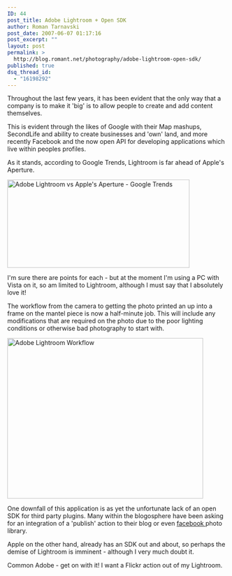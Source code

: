 ```yaml
---
ID: 44
post_title: Adobe Lightroom + Open SDK
author: Roman Tarnavski
post_date: 2007-06-07 01:17:16
post_excerpt: ""
layout: post
permalink: >
  http://blog.romant.net/photography/adobe-lightroom-open-sdk/
published: true
dsq_thread_id:
  - "16198292"
---
```

Throughout the last few years, it has been evident that the only way that a company is to make it 'big' is to allow people to create and add content themselves.

This is evident through the likes of Google with their Map mashups, SecondLife and ability to create businesses and 'own' land, and more recently Facebook and the now open API for developing  applications which live within peoples profiles.

As it stands, according to Google Trends, Lightroom is far ahead of Apple's Aperture.

<a href="http://img168.imageshack.us/img168/7121/aperturelightroomxl6.jpg" target="_blank"><img src="http://img168.imageshack.us/img168/7121/aperturelightroomxl6.jpg" alt="Adobe Lightroom vs Apple's Aperture - Google Trends" border="0" height="202" width="417" /></a>

I'm sure there are points for each - but at the moment I'm using a PC with Vista on it, so am limited to Lightroom, although I must say that I absolutely love it!

The workflow from the camera to getting the photo printed an up into a frame on the mantel piece is now a half-minute job. This will include any modifications that are required on the photo due to the poor lighting conditions or otherwise bad photography to start with.

<a href="http://img512.imageshack.us/img512/228/alexinalightroomjs1.jpg" target="_blank"><img src="http://img512.imageshack.us/img512/228/alexinalightroomjs1.jpg" alt="Adobe Lightroom Workflow" border="0" height="368" width="448" /></a>

One downfall of this application is as yet the unfortunate lack of an open SDK for third party plugins. Many within the blogosphere have been asking for an integration of a 'publish' action to their blog or even <a href="http://facebook.com/group.php?gid=2263203561">facebook </a>photo library.

Apple on the other hand, already has an SDK out and about, so perhaps the demise of Lightroom is imminent - although I very much doubt it.

Common Adobe - get on with it! I want a Flickr action out of my Lightroom.